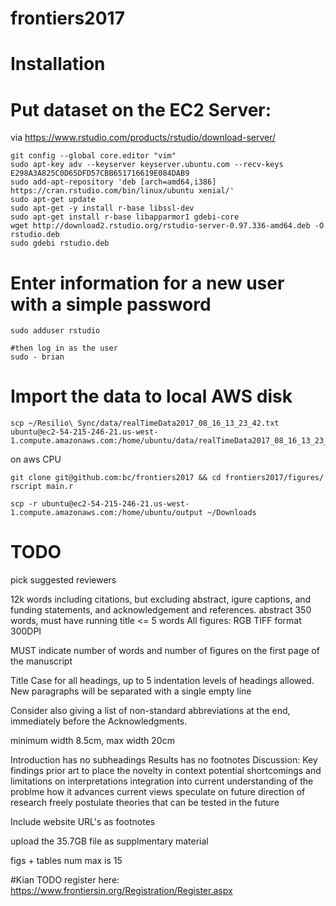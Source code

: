 # frontiers2017

# Installation

# Put dataset on the EC2 Server:
via https://www.rstudio.com/products/rstudio/download-server/
```
git config --global core.editor "vim"
sudo apt-key adv --keyserver keyserver.ubuntu.com --recv-keys E298A3A825C0D65DFD57CBB651716619E084DAB9
sudo add-apt-repository 'deb [arch=amd64,i386] https://cran.rstudio.com/bin/linux/ubuntu xenial/'
sudo apt-get update
sudo apt-get -y install r-base libssl-dev
sudo apt-get install r-base libapparmor1 gdebi-core
wget http://download2.rstudio.org/rstudio-server-0.97.336-amd64.deb -O rstudio.deb
sudo gdebi rstudio.deb
```

# Enter information for a new user with a simple password
```
sudo adduser rstudio

#then log in as the user
sudo - brian
```
# Import the data to local AWS disk
```
scp ~/Resilio\ Sync/data/realTimeData2017_08_16_13_23_42.txt ubuntu@ec2-54-215-246-21.us-west-1.compute.amazonaws.com:/home/ubuntu/data/realTimeData2017_08_16_13_23_42.txt
```
on aws CPU
```
git clone git@github.com:bc/frontiers2017 && cd frontiers2017/figures/
rscript main.r
```

```
scp -r ubuntu@ec2-54-215-246-21.us-west-1.compute.amazonaws.com:/home/ubuntu/output ~/Downloads
```
# TODO
pick suggested reviewers

12k words including citations, but excluding abstract, igure captions, and funding statements, and acknowledgement and references. abstract 350 words, must have running title <= 5 words
All figures:
RGB TIFF format
300DPI


MUST indicate number of words and number of figures on the first page of the manuscript

Title Case for all headings, up to 5 indentation levels of headings allowed.
New paragraphs will be separated with a single empty line

Consider also giving a list of non-standard abbreviations at the end, immediately before the Acknowledgments.

minimum width 8.5cm, max width 20cm

Introduction has no subheadings
Results has no footnotes
Discussion:
Key findings
prior art to place the novelty in context
potential shortcomings and limitations on interpretations
integration into current understanding of the problme
how it advances current views
speculate on future direction of research
freely postulate theories that can be tested in the future

Include website URL's as footnotes

upload the 35.7GB file as supplmentary material

figs + tables num max is 15

#Kian TODO
register here:
https://www.frontiersin.org/Registration/Register.aspx

